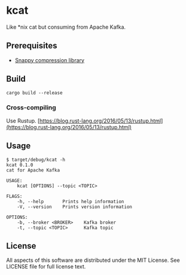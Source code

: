 # kcat
Like *nix cat but consuming from Apache Kafka.

## Prerequisites
* [Snappy compression library](https://github.com/google/snappy)

## Build
```
cargo build --release
```

### Cross-compiling
Use Rustup. [https://blog.rust-lang.org/2016/05/13/rustup.html](https://blog.rust-lang.org/2016/05/13/rustup.html)

## Usage
```
$ target/debug/kcat -h
kcat 0.1.0
cat for Apache Kafka

USAGE:
    kcat [OPTIONS] --topic <TOPIC>

FLAGS:
    -h, --help       Prints help information
    -V, --version    Prints version information

OPTIONS:
    -b, --broker <BROKER>    Kafka broker
    -t, --topic <TOPIC>      Kafka topic
```

## License
All aspects of this software are distributed under the MIT License. See LICENSE file for full license text.
